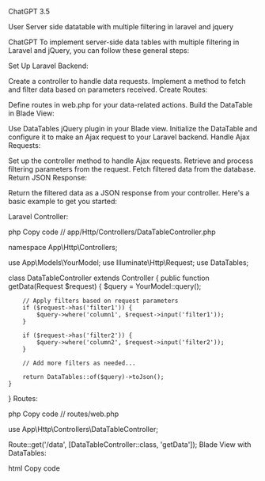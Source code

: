 ChatGPT 3.5

User
Server side datatable  with multiple filtering in laravel and jquery

ChatGPT
To implement server-side data tables with multiple filtering in Laravel and jQuery, you can follow these general steps:

Set Up Laravel Backend:

Create a controller to handle data requests.
Implement a method to fetch and filter data based on parameters received.
Create Routes:

Define routes in web.php for your data-related actions.
Build the DataTable in Blade View:

Use DataTables jQuery plugin in your Blade view.
Initialize the DataTable and configure it to make an Ajax request to your Laravel backend.
Handle Ajax Requests:

Set up the controller method to handle Ajax requests.
Retrieve and process filtering parameters from the request.
Fetch filtered data from the database.
Return JSON Response:

Return the filtered data as a JSON response from your controller.
Here's a basic example to get you started:

Laravel Controller:

php
Copy code
// app/Http/Controllers/DataTableController.php

namespace App\Http\Controllers;

use App\Models\YourModel;
use Illuminate\Http\Request;
use DataTables;

class DataTableController extends Controller
{
    public function getData(Request $request)
    {
        $query = YourModel::query();

        // Apply filters based on request parameters
        if ($request->has('filter1')) {
            $query->where('column1', $request->input('filter1'));
        }

        if ($request->has('filter2')) {
            $query->where('column2', $request->input('filter2'));
        }

        // Add more filters as needed...

        return DataTables::of($query)->toJson();
    }
}
Routes:

php
Copy code
// routes/web.php

use App\Http\Controllers\DataTableController;

Route::get('/data', [DataTableController::class, 'getData']);
Blade View with DataTables:

html
Copy code
<!-- Your Blade view file -->

<table id="dataTable" class="display">
    <thead>
        <!-- Table headers -->
    </thead>
</table>

<script>
    $(document).ready(function () {
        $('#dataTable').DataTable({
            processing: true,
            serverSide: true,
            ajax: {
                url: '/data',
                type: 'GET',
                data: function (d) {
                    // Add additional parameters as needed
                    d.filter1 = $('#filter1').val();
                    d.filter2 = $('#filter2').val();
                    // Add more filters...
                }
            },
            columns: [
                // Define your table columns
            ]
        });
    });
</script>
